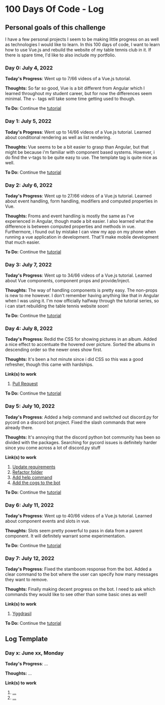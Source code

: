 # 100 Days Of Code - Log

## Personal goals of this challenge

I have a few personal projects I seem to be making little progress on as well as technologies I would like to learn. In this 100 days of code, I want to learn how to use Vue.js and rebuild the website of my table tennis club in it. If there is spare time, I'd like to also include my portfolio.

### Day 0: July 4, 2022

**Today's Progress**: Went up to 7/66 videos of a Vue.js tutorial.

**Thoughts:** So far so good, Vue is a bit different from Angular which I learned throughout my student career, but for now the differences seem minimal. The `v-` tags will take some time getting used to though.

**To Do:** Continue the [tutorial](https://www.youtube.com/watch?v=_CdLj6ExjX0&list=PLC3y8-rFHvwgeQIfSDtEGVvvSEPDkL_1f&index=8)

### Day 1: July 5, 2022

**Today's Progress**: Went up to 14/66 videos of a Vue.js tutorial. Learned about conditional rendering as well as list rendering.

**Thoughts:** Vue seems to be a bit easier to grasp than Angular, but that might be because i'm familiar with component based systems. However, i do find the v-tags to be quite easy to use. The template tag is quite nice as well.

**To Do:** Continue the [tutorial](https://www.youtube.com/watch?v=yaRKuxIHag4&list=PLC3y8-rFHvwgeQIfSDtEGVvvSEPDkL_1f&index=14)

### Day 2: July 6, 2022

**Today's Progress**: Went up to 27/66 videos of a Vue.js tutorial. Learned about event handling, form handling, modifiers and computed properties in Vue.

**Thoughts:** Froms and event handling is mostly the same as I've experienced in Angular, though made a bit easier. I also learned what the difference is between computed properties and methods in vue. Furthermore, i found out by mistake I can view my app on my phone when running a vue application in development. That'll make mobile development that much easier.

**To Do:** Continue the [tutorial](https://www.youtube.com/watch?v=afacrmHQtUw&list=PLC3y8-rFHvwgeQIfSDtEGVvvSEPDkL_1f&index=27)

### Day 3: July 7, 2022

**Today's Progress**: Went up to 34/66 videos of a Vue.js tutorial. Learned about Vue components, component props and provide/inject.

**Thoughts:** The way of handling components is pretty easy. The non-props is new to me however. I don't remember having anything like that in Angular when I was using it. I'm now officially halfway through the tutorial series, so i can start rebuilding the table tennis website soon!

**To Do:** Continue the [tutorial](https://www.youtube.com/watch?v=bbQnHpIpjgY&list=PLC3y8-rFHvwgeQIfSDtEGVvvSEPDkL_1f&index=34)

### Day 4: July 8, 2022

**Today's Progress**: Redid the CSS for showing pictures in an album. Added a nice effect to accentuate the hovered over picture. Sorted the albums in descending order so the newer ones show first.

**Thoughts:** It's been a hot minute since i did CSS so this was a good refresher, though this came with hardships.

**Link(s) to work**
1. [Pull Request](https://github.com/Heimdalbe/Jormungandr/pull/11)

**To Do:** Continue the [tutorial](https://www.youtube.com/watch?v=bbQnHpIpjgY&list=PLC3y8-rFHvwgeQIfSDtEGVvvSEPDkL_1f&index=34)

### Day 5: July 10, 2022

**Today's Progress**: Added a help command and switched out discord.py for pycord on a discord bot project. Fixed the slash commands that were already there.

**Thoughts:** It's annoying that the discord python bot community has been so divided with the packages. Searching for pycord issues is definitely harder since you come across a lot of discord.py stuff

**Link(s) to work**
1. [Update requirements](https://github.com/Heimdalbe/Yggdrasil/commit/67d8458afc5fa3e1ded81b9a3036726fa28a2459)
2. [Refactor folder](https://github.com/Heimdalbe/Yggdrasil/commit/bcf3eccaa14f591365bcd5520aeccb40fe582a25)
3. [Add help command](https://github.com/Heimdalbe/Yggdrasil/commit/b4e9ec07e477733cb64d244fdc8221b6b3e88e7e)
4. [Add the cogs to the bot](https://github.com/Heimdalbe/Yggdrasil/commit/6990ffc5fbe6b2657a7da5488841e64d0bec921b)

**To Do:** Continue the [tutorial](https://www.youtube.com/watch?v=bbQnHpIpjgY&list=PLC3y8-rFHvwgeQIfSDtEGVvvSEPDkL_1f&index=34)


### Day 6: July 11, 2022

**Today's Progress**: Went up to 40/66 videos of a Vue.js tutorial. Learned about component events and slots in vue.

**Thoughts:** Slots seem pretty powerful to pass in data from a parent component. It will definitely warrant some experimentation.

**To Do:** Continue the [tutorial](https://www.youtube.com/watch?v=T0yVKIcBkK0&list=PLC3y8-rFHvwgeQIfSDtEGVvvSEPDkL_1f&index=40)



### Day 7: July 12, 2022

**Today's Progress**: Fixed the stamboom response from the bot. Added a clear command to the bot where the user can specify how many messages they want to remove.

**Thoughts:** Finally making decent progress on the bot. I need to ask which commands they would like to see other than some basic ones as well!

**Link(s) to work**
1. [Yggdrasil](https://github.com/Heimdalbe/Yggdrasil)

**To Do:** Continue the [tutorial](https://www.youtube.com/watch?v=T0yVKIcBkK0&list=PLC3y8-rFHvwgeQIfSDtEGVvvSEPDkL_1f&index=40)


## Log Template
### Day x: June xx, Monday

**Today's Progress**: ...

**Thoughts:** ...

**Link(s) to work**
1. [...](https://www.freecodecamp.com/challenges/find-the-longest-word-in-a-string)
2. [...](https://www.freecodecamp.com/challenges/title-case-a-sentence)
